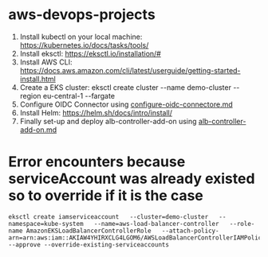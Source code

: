 # aws-devops-projects

1. Install kubectl on your local machine: https://kubernetes.io/docs/tasks/tools/
2. Install eksctl: https://eksctl.io/installation/#
3. Install AWS CLI: https://docs.aws.amazon.com/cli/latest/userguide/getting-started-install.html
4. Create a EKS cluster: eksctl create cluster --name demo-cluster --region eu-central-1 --fargate
5. Configure OIDC Connector using [configure-oidc-connectore.md](configure-oidc-connectore.md) 
6. Install Helm: https://helm.sh/docs/intro/install/
7. Finally set-up and deploy alb-controller-add-on using [alb-controller-add-on.md](alb-controller-add-on.md)

# Error encounters because serviceAccount was already existed so to override if it is the case 
    eksctl create iamserviceaccount   --cluster=demo-cluster   --namespace=kube-system   --name=aws-load-balancer-controller   --role-name AmazonEKSLoadBalancerControllerRole   --attach-policy-arn=arn:aws:iam::AKIAW4YHIRXCLG4LGOM6/AWSLoadBalancerControllerIAMPolicy   --approve --override-existing-serviceaccounts